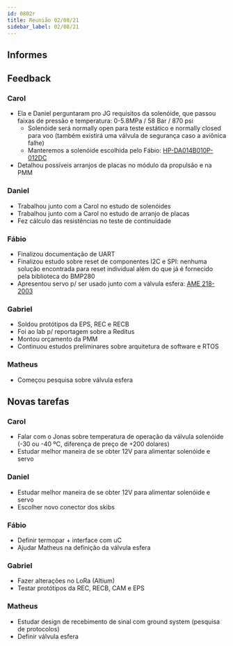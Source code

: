 ```yaml
---
id: 0802r
title: Reunião 02/08/21
sidebar_label: 02/08/21
---
```


## Informes

## Feedback
### Carol
- Ela e Daniel perguntaram pro JG requisitos da solenóide, que passou faixas de pressão e temperatura: 0-5.8MPa / 58 Bar / 870 psi
    - Solenóide será normally open  para teste estático e normally closed para voo (também existirá uma válvula de segurança caso a aviônica falhe)
    - Manteremos a solenóide escolhida pelo Fábio: [HP-DA014B010P-012DC](https://tameson.com/valves/solenoid-valve/2-way/brass/hp-da014b010p-012dc-solenoid-valve-2way-014inch-brass-0p0-75bar-ptfe.html)
- Detalhou possíveis arranjos de placas no módulo da propulsão e na PMM

### Daniel
- Trabalhou junto com a Carol no estudo de solenóides
- Trabalhou junto com a Carol no estudo de arranjo de placas
- Fez cálculo das resistências no teste de continuidade

### Fábio
- Finalizou documentação de UART
- Finalizou estudo sobre reset de componentes I2C e SPI: nenhuma solução encontrada para reset individual além do que já é fornecido pela biblioteca do BMP280
- Apresentou servo p/ ser usado junto com a válvula esfera: [AME 218-2003](https://www.robotmarketplace.com/products/0-218-2003.html)

### Gabriel
- Soldou protótipos da EPS, REC e RECB
- Foi ao lab p/ reportagem sobre a Reditus
- Montou orçamento da PMM
- Continuou estudos preliminares sobre arquitetura de software e RTOS

### Matheus
- Começou pesquisa sobre válvula esfera

## Novas tarefas
### Carol
- Falar com o Jonas sobre temperatura de operação da válvula solenóide (-30 ou -40 ºC, diferença de preço de +200 dolares)
- Estudar melhor maneira de se obter 12V para alimentar solenóide e servo

### Daniel
- Estudar melhor maneira de se obter 12V para alimentar solenóide e servo
- Escolher novo conector dos skibs

### Fábio
- Definir termopar + interface com uC
- Ajudar Matheus na definição da válvula esfera

### Gabriel
- Fazer alterações no LoRa (Altium)
- Testar protótipos da REC, RECB, CAM e EPS

### Matheus
- Estudar design de recebimento de sinal com ground system (pesquisa de protocolos)
- Definir válvula esfera